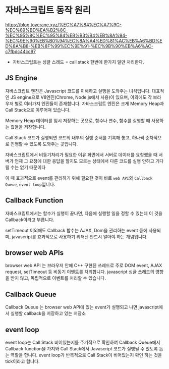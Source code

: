 # 자바스크립트 동작 원리
https://blog.toycrane.xyz/%EC%A7%84%EC%A7%9C-%EC%89%BD%EA%B2%8C-%EC%95%8C%EC%95%84%EB%B3%B4%EB%8A%94-%EC%9E%90%EB%B0%94%EC%8A%A4%ED%81%AC%EB%A6%BD%ED%8A%B8-%EB%8F%99%EC%9E%91-%EC%9B%90%EB%A6%AC-c7fbdc44cc97

- 자바스크립트는 싱글 스레드
= call stack
  한번에 한가지 일만 처리한다.


## JS Engine
자바스크립트 엔진은 Javascript 코드를 이해하고 실행을 도와주는 녀석입니다. 
대표적인 JS engine으로 V8엔진(Chrome, Node.js에서 사용)이 있으며, 이외에도 각 브라우저 별로 여러가지 엔진들이 존재합니다. 자바스크립트 엔진은 크게 Memory Heap과 Call Stack으로 이루어져 있습니다.

Memory Heap
데이터를 임시 저장하는 곳으로, 함수나 변수, 함수를 실행할 때 사용하는 값들을 저장합니다.

Call Stack
코드가 실행되면 코드의 내부의 실행 순서를 기록해 놓고, 하나씩 순차적으로 진행할 수 있도록 도와주는 곳입니다.


자바스크립트에서 비동기처리가 필요한 이유
화면에서 서버로 데이터를 요청했을 때 서버가 언제 그 요청에 대한 응답을 할지도 모르는 상태에서 다른 코드를 실행 안하고 기다릴 수는 없기 때문이다

이 때 효과적으로 event를 관리하기 위해 필요한 것이 바로 `web API`와 `Callback Queue`, `event loop`입니다.


## Callback Function 

자바스크립트에서는 함수가 실행이 끝나면, 다음에 실행할 일을 정할 수 있는데 이 것을 Callback이라고 부릅니다.

setTimeout 이외에도 Callback 함수는 AJAX, Dom을 관리하는 event 등에 사용되며, javascript를 효과적으로 사용하기 위해선 반드시 알아야 하는 개념입니다.


## browser web APIs
browser web API 는 브라우저 안에 C++ 구현된 쓰레드로 주로 DOM event, AJAX request, setTimeout 등 비동기 이벤트를 처리합니다. 
javascript 싱글 쓰레드의 영향을 받지 않고, 독립적으로 이벤트를 처리할 수 있습니다.

## Callback Queue
Callback Queue 는 browser web API에 있는 event가 실행되고 나면 javascript에서 실행할 callback을 저장하고 있는 저장소

## event loop 
event loop는 Call Stack 비어있는지를 주기적으로 확인하여 Callback Queue에서 Callback function을 가져와 Call Stack에서 Javascript 코드가 실행될 수 있도록 돕는 역할을 합니다. event loop가 반복적으로 Call Stack이 비어있는지 확인 하는 것을 tick이라고 합니다.